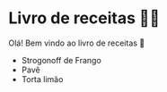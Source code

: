 # Livro de receitas :man_cook:

Olá! Bem vindo ao livro de receitas :wave:	

- Strogonoff de Frango
- Pavê
- Torta limão